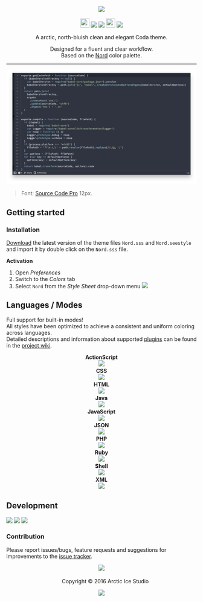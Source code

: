 <p align="center"><img src="https://cdn.rawgit.com/arcticicestudio/nord-coda/develop/src/assets/nord-coda-banner.svg"/></p>

<p align="center"><img src="https://assets-cdn.github.com/favicon.ico" width=24 height=24/> <a href="https://github.com/arcticicestudio/nord-coda/releases/latest"><img src="https://img.shields.io/github/release/arcticicestudio/nord-coda.svg"/></a> <a href="https://github.com/arcticicestudio/nord/releases/tag/v0.2.0"><img src="https://img.shields.io/badge/Nord-v0.2.0-blue.svg"/></a> <img src="https://panic.com/apple-touch-icon.png" width=24 height=24/> <a href="https://panic.com/coda"><img src="https://img.shields.io/badge/Coda-2.5+-blue.svg"/></a></p>

<p align="center">A arctic, north-bluish clean and elegant Coda theme.</p>

<p align="center">Designed for a fluent and clear workflow.<br>
Based on the <a href="https://github.com/arcticicestudio/nord">Nord</a> color palette.</p>

---

<p align="center"><img src="https://raw.githubusercontent.com/arcticicestudio/nord-coda/develop/src/assets/scrot-lang-javascript.png"/><blockquote>Font: <a href="https://adobe-fonts.github.io/source-code-pro">Source Code Pro</a> 12px.</blockquote></p>

## Getting started
### Installation
[Download](https://github.com/arcticicestudio/nord-coda/releases/latest) the latest version of the theme files `Nord.sss` and `Nord.seestyle` and import it by double click on the `Nord.sss` file.

**Activation**
  1. Open *Preferences*
  2. Switch to the *Colors* tab
  3. Select `Nord` from the *Style Sheet* drop-down menu
![][scrot-readme-activation]

## Languages / Modes
Full support for built-in modes!  
All styles have been optimized to achieve a consistent and uniform coloring across languages.  
Detailed descriptions and information about supported [plugins](https://panic.com/coda/plugins) can be found in the [project wiki](https://github.com/arcticicestudio/nord-coda/wiki).

<p align="center"><strong>ActionScript</strong><br><img src="https://raw.githubusercontent.com/arcticicestudio/nord-atom-syntax/develop/src/assets/scrot-lang-actionscript.png"/><br><strong>CSS</strong><br><img src="https://raw.githubusercontent.com/arcticicestudio/nord-atom-syntax/develop/src/assets/scrot-lang-css.png"/><br><strong>HTML</strong><br><img src="https://raw.githubusercontent.com/arcticicestudio/nord-atom-syntax/develop/src/assets/scrot-lang-html.png"/><br><strong>Java</strong><br><img src="https://raw.githubusercontent.com/arcticicestudio/nord-atom-syntax/develop/src/assets/scrot-lang-java.png"/><br><strong>JavaScript</strong><br><img src="https://raw.githubusercontent.com/arcticicestudio/nord-atom-syntax/develop/src/assets/scrot-lang-javascript.png"/><br><strong>JSON</strong><br><img src="https://raw.githubusercontent.com/arcticicestudio/nord-atom-syntax/develop/src/assets/scrot-lang-json.png"/><br><strong>PHP</strong><br><img src="https://raw.githubusercontent.com/arcticicestudio/nord-atom-syntax/develop/src/assets/scrot-lang-php.png"/><br><strong>Ruby</strong><br><img src="https://raw.githubusercontent.com/arcticicestudio/nord-atom-syntax/develop/src/assets/scrot-lang-ruby.png"/><br><strong>Shell</strong><br><img src="https://raw.githubusercontent.com/arcticicestudio/nord-atom-syntax/develop/src/assets/scrot-lang-shell.png"/><br><strong>XML</strong><br><img src="https://raw.githubusercontent.com/arcticicestudio/nord-atom-syntax/develop/src/assets/scrot-lang-xml.png"/></p>

## Development
[![](https://img.shields.io/badge/Changelog-0.1.0-blue.svg)](https://github.com/arcticicestudio/nord-coda/blob/v0.1.0/CHANGELOG.md) [![](https://img.shields.io/badge/Workflow-gitflow--branching--model-blue.svg)](http://nvie.com/posts/a-successful-git-branching-model) [![](https://img.shields.io/badge/Versioning-ArcVer_0.8.0-blue.svg)](https://github.com/arcticicestudio/arcver)

### Contribution
Please report issues/bugs, feature requests and suggestions for improvements to the [issue tracker](https://github.com/arcticicestudio/nord-coda/issues).

<p align="center"><img src="https://cdn.rawgit.com/arcticicestudio/nord/develop/src/assets/banner-footer-mountains.svg" /></p>

<p align="center"> <img src="http://arcticicestudio.com/favicon.ico" width=16 height=16/> Copyright &copy; 2016 Arctic Ice Studio</p>

<p align="center"><a href="https://github.com/arcticicestudio/nord-coda/develop/LICENSE.md"><img src="https://img.shields.io/badge/License-Apache_2.0-blue.svg"/></a></p>

[scrot-readme-activation]: https://raw.githubusercontent.com/arcticicestudio/nord-atom-syntax/develop/src/assets/scrot-readme-activation.png
